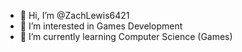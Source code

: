 - 👋 Hi, I’m @ZachLewis6421
- 👀 I’m interested in Games Development
- 🌱 I’m currently learning Computer Science (Games)

<!---
ZachLewis6421/ZachLewis6421 is a ✨ special ✨ repository because its `README.md` (this file) appears on your GitHub profile.
You can click the Preview link to take a look at your changes.
--->
